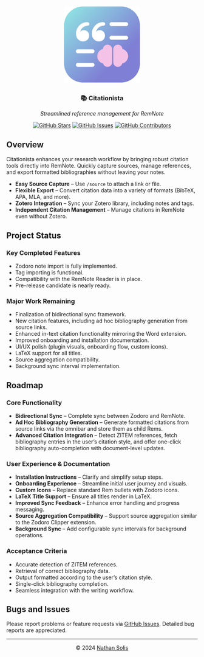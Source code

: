 <h1 align="center">
    <img src="https://raw.githubusercontent.com/coldenate/citationista/main/assets/logo.svg" alt="Citationista Logo" height="200px">
</h1>

<h3 align="center">
    📚 Citationista
</h3>
<p align="center">
    <i>Streamlined reference management for RemNote</i>
</p>

<p align="center">
    <a href="https://github.com/coldenate/citationista/stargazers"><img src="https://img.shields.io/github/stars/coldenate/citationista?colorA=363a4f&colorB=b7bdf8&style=for-the-badge" alt="GitHub Stars"></a>
    <a href="https://github.com/coldenate/citationista/issues"><img src="https://img.shields.io/github/issues/coldenate/citationista?colorA=363a4f&colorB=f5a97f&style=for-the-badge" alt="GitHub Issues"></a>
    <a href="https://github.com/coldenate/citationista/contributors"><img src="https://img.shields.io/github/contributors/coldenate/citationista?colorA=363a4f&colorB=a6da95&style=for-the-badge" alt="GitHub Contributors"></a>
</p>

## Overview

Citationista enhances your research workflow by bringing robust citation tools directly into RemNote. Quickly capture sources, manage references, and export formatted bibliographies without leaving your notes.

- **Easy Source Capture** – Use `/source` to attach a link or file.
- **Flexible Export** – Convert citation data into a variety of formats (BibTeX, APA, MLA, and more).
- **Zotero Integration** – Sync your Zotero library, including notes and tags.
- **Independent Citation Management** – Manage citations in RemNote even without Zotero.

## Project Status

### Key Completed Features
- Zodoro note import is fully implemented.
- Tag importing is functional.
- Compatibility with the RemNote Reader is in place.
- Pre-release candidate is nearly ready.

### Major Work Remaining
- Finalization of bidirectional sync framework.
- New citation features, including ad hoc bibliography generation from source links.
- Enhanced in-text citation functionality mirroring the Word extension.
- Improved onboarding and installation documentation.
- UI/UX polish (plugin visuals, onboarding flow, custom icons).
- LaTeX support for all titles.
- Source aggregation compatibility.
- Background sync interval implementation.

## Roadmap

### Core Functionality
- **Bidirectional Sync** – Complete sync between Zodoro and RemNote.
- **Ad Hoc Bibliography Generation** – Generate formatted citations from source links via the omnibar and store them as child Rems.
- **Advanced Citation Integration** – Detect ZITEM references, fetch bibliography entries in the user’s citation style, and offer one-click bibliography auto-completion with document-level updates.

### User Experience & Documentation
- **Installation Instructions** – Clarify and simplify setup steps.
- **Onboarding Experience** – Streamline initial user journey and visuals.
- **Custom Icons** – Replace standard Rem bullets with Zodoro icons.
- **LaTeX Title Support** – Ensure all titles render in LaTeX.
- **Improved Sync Feedback** – Enhance error handling and progress messaging.
- **Source Aggregation Compatibility** – Support source aggregation similar to the Zodoro Clipper extension.
- **Background Sync** – Add configurable sync intervals for background operations.

### Acceptance Criteria
- Accurate detection of ZITEM references.
- Retrieval of correct bibliography data.
- Output formatted according to the user’s citation style.
- Single-click bibliography completion.
- Seamless integration with the writing workflow.

## Bugs and Issues

Please report problems or feature requests via [GitHub Issues](https://github.com/coldenate/citationista/issues). Detailed bug reports are appreciated.

---

<p align="center">
    © 2024 <a href="https://github.com/coldenate" target="_blank">Nathan Solis</a>
</p>
